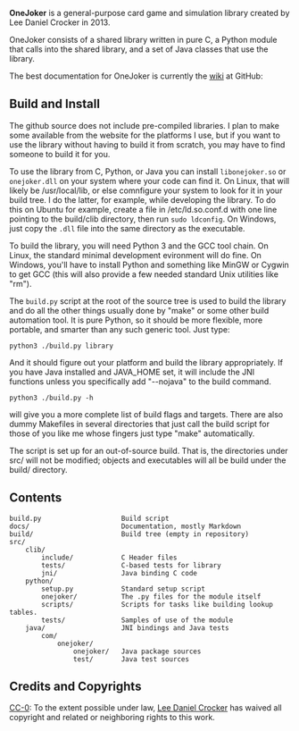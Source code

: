 **OneJoker** is a general-purpose card game and simulation library created by
Lee Daniel Crocker in 2013.

OneJoker consists of a shared library written in pure C, a Python module that
calls into the shared library, and a set of Java classes that use the library.

The best documentation for OneJoker is currently the [wiki][2] at GitHub:

[2]: https://github.com/lcrocker/OneJoker/wiki

Build and Install
-----------------

The github source does not include pre-compiled libraries. I plan to make some
available from the website for the platforms I use, but if you want to use the
library without having to build it from scratch, you may have to find someone
to build it for you.

To use the library from C, Python, or Java you can install `libonejoker.so` or
`onejoker.dll` on your system where your code can find it. On Linux, that will
likely be /usr/local/lib, or else comnfigure your system to look for it in your
build tree. I do the latter, for example, while developing the library. To do
this on Ubuntu for example, create a file in /etc/ld.so.conf.d with one line
pointing to the build/clib directory, then run `sudo ldconfig`. On Windows,
just copy the `.dll` file into the same directory as the executable.

To build the library, you will need Python 3 and the GCC tool chain. On Linux,
the standard minimal development evironment will do fine. On Windows, you'll
have to install Python and something like MinGW or Cygwin to get GCC (this will
also provide a few needed standard Unix utilities like "rm").

The `build.py` script at the root of the source tree is used to build the
library and do all the other things usually done by "make" or some other build
automation tool. It is pure Python, so it should be more flexible, more
portable, and smarter than any such generic tool. Just type:

    python3 ./build.py library

And it should figure out your platform and build the library appropriately. If
you have Java installed and JAVA_HOME set, it will include the JNI functions
unless you specifically add "--nojava" to the build command.

    python3 ./build.py -h

will give you a more complete list of build flags and targets. There are also
dummy Makefiles in several directories that just call the build script for
those of you like me whose fingers just type "make" automatically.

The script is set up for an out-of-source build. That is, the directories under
src/ will not be modified; objects and executables will all be build under the
build/ directory.


Contents
--------

    build.py                    Build script
    docs/                       Documentation, mostly Markdown
    build/                      Build tree (empty in repository)
    src/
        clib/
            include/            C Header files
            tests/              C-based tests for library
            jni/                Java binding C code
        python/
            setup.py            Standard setup script
            onejoker/           The .py files for the module itself
            scripts/            Scripts for tasks like building lookup tables.
            tests/              Samples of use of the module
        java/                   JNI bindings and Java tests
            com/
                onejoker/
                    onejoker/   Java package sources
                    test/       Java test sources


Credits and Copyrights
----------------------

[CC-0][4]: To the extent possible under law, [Lee Daniel Crocker][1] has waived
all copyright and related or neighboring rights to this work.

[1]: http://www.etceterology.com
[4]: http://creativecommons.org/publicdomain/zero/1.0/
